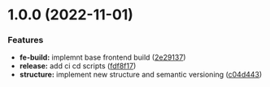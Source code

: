 # 1.0.0 (2022-11-01)


### Features

* **fe-build:** implemnt base frontend build ([2e29137](https://github.com/paulAlexSerban/prj--natours-tours-agency--landing-page/commit/2e291373f5c3044ec423f72a4b0443590ebac099))
* **release:** add ci cd scripts ([fdf8f17](https://github.com/paulAlexSerban/prj--natours-tours-agency--landing-page/commit/fdf8f17206babe15af86d25204951eb5ecffc2ad))
* **structure:** implement new structure and semantic versioning ([c04d443](https://github.com/paulAlexSerban/prj--natours-tours-agency--landing-page/commit/c04d443b1f98a4d62782599709663c57f8e74da2))
